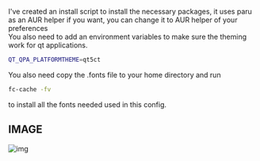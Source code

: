 I've created an install script to install the necessary packages, it uses paru as an AUR helper if you want, you can change it to AUR helper of your preferences<br>
You also need to add an environment variables to make sure the theming work for qt applications.

```bash
QT_QPA_PLATFORMTHEME=qt5ct
```

You also need copy the .fonts file to your home directory and run

```bash
fc-cache -fv
```
to install all the fonts needed used in this config.


## IMAGE
![img](images/adapta.png)

